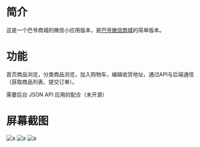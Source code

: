 # 简介

这是一个巴爷商城的微信小应用版本，是[巴爷微信商城](https://wechat.bayekeji.com)的简单版本。

# 功能

首页商品浏览，分类商品浏览，加入购物车，编辑收货地址，通过API与后端通信（获取商品列表、提交订单）。

需要后台 JSON API 应用的配合（未开源）

# 屏幕截图

![a](http://although2013.com/images/wechat_applet_1.png)
![a](http://although2013.com/images/wechat_applet_2.png)
![a](http://although2013.com/images/wechat_applet_3.png)
